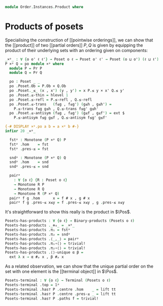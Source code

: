 

<!--
```agda
open import 1Lab.Type using (⊥)

open import Cat.Diagram.Terminal
open import Cat.Diagram.Product
open import Cat.Prelude

open import Data.Set.Truncation
open import Data.Id.Base
open import Data.Sum

open import Order.Base

import Order.Reasoning as Pr

open Binary-products
open Terminal
```
-->

```agda
module Order.Instances.Product where
```

# Products of posets

Specialising the construction of [[pointwise orderings]], we can show
that the [[product]] of two [[partial orders]] $P, Q$ is given by
equipping the product of their underlying sets with an ordering given on
components:

[partially ordered sets]: Order.Base.html

```agda
_×ᵖ_ : ∀ {o o' ℓ ℓ'} → Poset o ℓ → Poset o' ℓ' → Poset (o ⊔ o') (ℓ ⊔ ℓ')
P ×ᵖ Q = po module ×ᵖ where
  module P = Pr P
  module Q = Pr Q

  po : Poset _ _
  po .Poset.Ob = P.Ob × Q.Ob
  po .Poset._≤_ (x , x') (y , y') = x P.≤ y × x' Q.≤ y'
  po .Poset.≤-thin = hlevel 1
  po .Poset.≤-refl = P.≤-refl , Q.≤-refl
  po .Poset.≤-trans   (f≤g , f≤g') (g≤h , g≤h') =
    P.≤-trans f≤g g≤h , Q.≤-trans f≤g' g≤h'
  po .Poset.≤-antisym (f≤g , f≤g') (g≤f , g≤f') = ext $
    P.≤-antisym f≤g g≤f , Q.≤-antisym f≤g' g≤f'

{-# DISPLAY ×ᵖ.po a b = a ×ᵖ b #-}
infixr 20 _×ᵖ_

```

<!--
```agda
module _ {o o' ℓ ℓ'} {P : Poset o ℓ} {Q : Poset o' ℓ'} where
```
-->

```agda
  fstᵖ : Monotone (P ×ᵖ Q) P
  fstᵖ .hom    = fst
  fstᵖ .pres-≤ = fst

  sndᵖ : Monotone (P ×ᵖ Q) Q
  sndᵖ .hom    = snd
  sndᵖ .pres-≤ = snd

  pairᵖ
    : ∀ {o ℓ} {R : Poset o ℓ}
    → Monotone R P
    → Monotone R Q
    → Monotone R (P ×ᵖ Q)
  pairᵖ f g .hom      x = f # x , g # x
  pairᵖ f g .pres-≤ x≤y = f .pres-≤ x≤y , g .pres-≤ x≤y
```

It's straightforward to show this really is the product in $\Pos$.

```agda
Posets-has-products : ∀ {o ℓ} → Binary-products (Posets o ℓ)
Posets-has-products ._⊗₀_ = _×ᵖ_
Posets-has-products .π₁ = fstᵖ
Posets-has-products .π₂ = sndᵖ
Posets-has-products .⟨_,_⟩ = pairᵖ
Posets-has-products .π₁∘⟨⟩ = trivial!
Posets-has-products .π₂∘⟨⟩ = trivial!
Posets-has-products .⟨⟩-unique α β =
  ext λ x → α #ₚ x , β #ₚ x
```

As a related observation, we can show that the unique partial order on
the set with one element is the [[terminal object]] in $\Pos$.

```agda
Posets-terminal : ∀ {o ℓ} → Terminal (Posets o ℓ)
Posets-terminal .top = 𝟙ᵖ
Posets-terminal .has⊤ P .centre .hom    _ = lift tt
Posets-terminal .has⊤ P .centre .pres-≤ _ = lift tt
Posets-terminal .has⊤ P .paths f = trivial!
```
